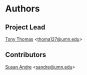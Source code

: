 # Authors

## Project Lead
[Tony Thomas](https://github.umn.edu/thoma127) &lt;thoma127@umn.edu&gt;

## Contributors
[Susan Andre](https://github.umn.edu/sandre) &lt;sandre@umn.edu&gt;
